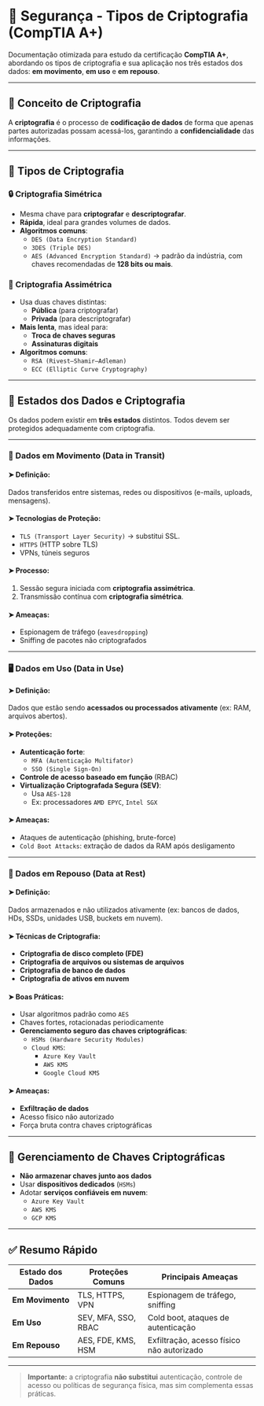 # 🔐 Segurança - Tipos de Criptografia (CompTIA A+)

Documentação otimizada para estudo da certificação **CompTIA A+**, abordando os tipos de criptografia e sua aplicação nos três estados dos dados: **em movimento**, **em uso** e **em repouso**.

---

## 📌 Conceito de Criptografia

A **criptografia** é o processo de **codificação de dados** de forma que apenas partes autorizadas possam acessá-los, garantindo a **confidencialidade** das informações.

---

## 🔄 Tipos de Criptografia

### 🔒 Criptografia Simétrica

- Mesma chave para **criptografar** e **descriptografar**.
- **Rápida**, ideal para grandes volumes de dados.
- **Algoritmos comuns**:
  - `DES (Data Encryption Standard)`
  - `3DES (Triple DES)`
  - `AES (Advanced Encryption Standard)` → padrão da indústria, com chaves recomendadas de **128 bits ou mais**.

### 🔑 Criptografia Assimétrica

- Usa duas chaves distintas:
  - **Pública** (para criptografar)
  - **Privada** (para descriptografar)
- **Mais lenta**, mas ideal para:
  - **Troca de chaves seguras**
  - **Assinaturas digitais**
- **Algoritmos comuns**:
  - `RSA (Rivest–Shamir–Adleman)`
  - `ECC (Elliptic Curve Cryptography)`

---

## 💽 Estados dos Dados e Criptografia

Os dados podem existir em **três estados** distintos. Todos devem ser protegidos adequadamente com criptografia.

---

### 🚚 Dados em Movimento (Data in Transit)

#### ➤ Definição:
Dados transferidos entre sistemas, redes ou dispositivos (e-mails, uploads, mensagens).

#### ➤ Tecnologias de Proteção:
- `TLS (Transport Layer Security)` → substitui SSL.
- `HTTPS` (HTTP sobre TLS)
- VPNs, túneis seguros

#### ➤ Processo:
1. Sessão segura iniciada com **criptografia assimétrica**.
2. Transmissão contínua com **criptografia simétrica**.

#### ➤ Ameaças:
- Espionagem de tráfego (`eavesdropping`)
- Sniffing de pacotes não criptografados

---

### 🖥️ Dados em Uso (Data in Use)

#### ➤ Definição:
Dados que estão sendo **acessados ou processados ativamente** (ex: RAM, arquivos abertos).

#### ➤ Proteções:
- **Autenticação forte**:
  - `MFA (Autenticação Multifator)`
  - `SSO (Single Sign-On)`
- **Controle de acesso baseado em função** (RBAC)
- **Virtualização Criptografada Segura (SEV)**:
  - Usa `AES-128`
  - Ex: processadores `AMD EPYC`, `Intel SGX`

#### ➤ Ameaças:
- Ataques de autenticação (phishing, brute-force)
- `Cold Boot Attacks`: extração de dados da RAM após desligamento

---

### 💾 Dados em Repouso (Data at Rest)

#### ➤ Definição:
Dados armazenados e não utilizados ativamente (ex: bancos de dados, HDs, SSDs, unidades USB, buckets em nuvem).

#### ➤ Técnicas de Criptografia:
- **Criptografia de disco completo (FDE)**
- **Criptografia de arquivos ou sistemas de arquivos**
- **Criptografia de banco de dados**
- **Criptografia de ativos em nuvem**

#### ➤ Boas Práticas:
- Usar algoritmos padrão como `AES`
- Chaves fortes, rotacionadas periodicamente
- **Gerenciamento seguro das chaves criptográficas**:
  - `HSMs (Hardware Security Modules)`
  - `Cloud KMS`:
    - `Azure Key Vault`
    - `AWS KMS`
    - `Google Cloud KMS`

#### ➤ Ameaças:
- **Exfiltração de dados**
- Acesso físico não autorizado
- Força bruta contra chaves criptográficas

---

## 🔑 Gerenciamento de Chaves Criptográficas

- **Não armazenar chaves junto aos dados**
- Usar **dispositivos dedicados** (`HSMs`)
- Adotar **serviços confiáveis em nuvem**:
  - `Azure Key Vault`
  - `AWS KMS`
  - `GCP KMS`

---

## ✅ Resumo Rápido

| Estado dos Dados | Proteções Comuns                      | Principais Ameaças                     |
|------------------|----------------------------------------|----------------------------------------|
| **Em Movimento** | TLS, HTTPS, VPN                        | Espionagem de tráfego, sniffing        |
| **Em Uso**       | SEV, MFA, SSO, RBAC                    | Cold boot, ataques de autenticação     |
| **Em Repouso**   | AES, FDE, KMS, HSM                     | Exfiltração, acesso físico não autorizado |

---

> **Importante:** a criptografia **não substitui** autenticação, controle de acesso ou políticas de segurança física, mas sim complementa essas práticas.

